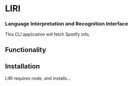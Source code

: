# LIRI
### Language Interpretation and Recognition Interface

This CLI application will fetch Spotify info, 


## Functionality


## Installation
LIRI requires node, and installs...
